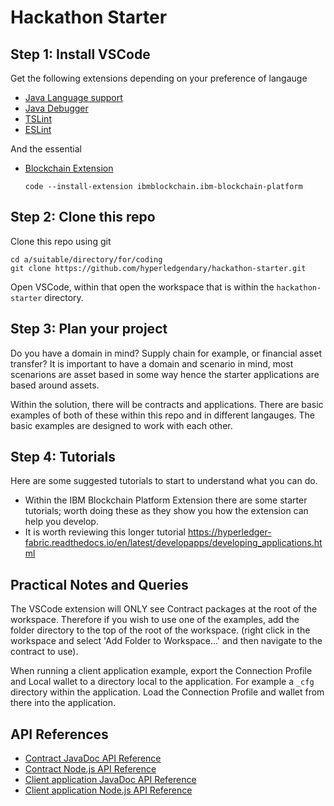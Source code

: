# Hackathon Starter

## Step 1: Install VSCode

Get the following extensions depending on your preference of langauge

- [Java Language support](https://marketplace.visualstudio.com/items?itemName=redhat.java)
- [Java Debugger](https://marketplace.visualstudio.com/items?itemName=vscjava.vscode-java-debug)
- [TSLint](https://marketplace.visualstudio.com/items?itemName=ms-vscode.vscode-typescript-tslint-plugin)
- [ESLint](https://marketplace.visualstudio.com/items?itemName=dbaeumer.vscode-eslint)

And the essential
- [Blockchain Extension](https://marketplace.visualstudio.com/items?itemName=IBMBlockchain.ibm-blockchain-platform)

  `code --install-extension ibmblockchain.ibm-blockchain-platform`

## Step 2: Clone this repo

Clone this repo using git

```
cd a/suitable/directory/for/coding
git clone https://github.com/hyperledgendary/hackathon-starter.git
```

Open VSCode, within that open the workspace that is within the `hackathon-starter` directory.

## Step 3: Plan your project

Do you have a domain in mind? Supply chain for example, or financial asset transfer? 
It is important to have a domain and scenario in mind, most scenarions are asset based in some way hence the starter applications are based around assets. 

Within the solution, there will be contracts and applications.  There are basic examples of both of these within this repo and in different langauges. The basic examples are designed to work with each other.

## Step 4: Tutorials

Here are some suggested tutorials to start to understand what you can do. 

- Within the IBM Blockchain Platform Extension there are some starter tutorials; worth doing these as they show you how the extension can help you develop.
- It is worth reviewing this longer tutorial https://hyperledger-fabric.readthedocs.io/en/latest/developapps/developing_applications.html


## Practical Notes and Queries

The VSCode extension will ONLY see Contract packages at the root of the workspace. Therefore if you wish to use one of the examples, add the folder directory to the top of the root of the workspace. (right click in the workspace and select 'Add Folder to Workspace...' and then navigate to the contract to use).

When running a client application example, export the Connection Profile and Local wallet to a directory local to the application. For example a `_cfg` directory within the application. Load the Connection Profile and wallet from there into the application.

## API References

- [Contract JavaDoc API Reference](https://fabric-chaincode-java.github.io/)
- [Contract Node.js API Reference](https://fabric-shim.github.io/release-1.4/index.html)
- [Client application JavaDoc API Reference](https://fabric-gateway-java.github.io/)
- [Client application Node.js API Reference](https://fabric-sdk-node.github.io/release-1.4/index.html)

